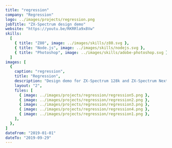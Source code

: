 ```yaml
---
title: "regression"
company: "Regression"
logo: ../images/projects/regression.png
jobTitle: "ZX-Spectrum design demo"
website: "https://youtu.be/RKRRla9x8Vw"
skills:
  [
    { title: "Z80", image: ../images/skills/z80.svg },
    { title: "Node.js", image: ../images/skills/nodejs.svg },
    { title: "Photoshop", image: ../images/skills/adobe-photoshop.svg },
  ]
images: [
  {
    caption: "regression",
    title: "Regression",
    description: "Design demo for ZX-Spectrum 128k and ZX-Spectrum Next",
    layout: "2",
    files: [
      { image: ../images/projects/regression/regression5.png },
      { image: ../images/projects/regression/regression2.png },
      { image: ../images/projects/regression/regression3.png },
      { image: ../images/projects/regression/regression4.png },
      { image: ../images/projects/regression/regression1.png },
    ],
  },
]
dateFrom: "2019-01-01"
dateTo: "2019-09-29"
---
```

